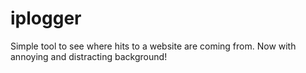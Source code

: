 # iplogger
Simple tool to see where hits to a website are coming from. Now with
annoying and distracting background!
